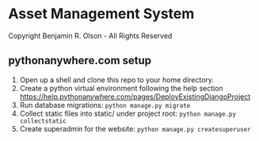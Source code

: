 # Asset Management System

Copyright Benjamin R. Olson - All Rights Reserved


## pythonanywhere.com setup

1. Open up a shell and clone this repo to your home directory.
2. Create a python virtual environment following the help section
    https://help.pythonanywhere.com/pages/DeployExistingDjangoProject
3. Run database migrations: `python manage.py migrate`
4. Collect static files into static/ under project root: `python manage.py collectstatic`
5. Create superadmin for the website: `python manage.py createsuperuser`

